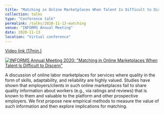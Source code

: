 ```yaml
---
title: "Matching in Online Marketplaces When Talent Is Difficult to Discern"
collection: talks
type: "Conference talk"
permalink: /talks/2020-11-13-matching
venue: "INFORMS Annual Meeting"
date: 2020-11-13
location: "Virtual conference"
---
```


[Video link (17min.)](https://vimeo.com/483401680)

[![INFORMS Annual Meeting 2020: "Matching in Online Marketplaces When Talent Is Difficult to Discern"](https://i.imgur.com/dDAq3C3.png)](https://vimeo.com/483401680)

A discussion of online labor marketplaces for services where quality in the form of skills, adaptability, and reliability are highly valued.  Studies have shown that employers/clients in such online marketplaces fail to share quality information about workers (e.g., via ratings and reviews) that is known to them and valuable to the platform and other prospective employers.  We first propose new empirical methods to measure the value of such information and then explore implications for matching.
